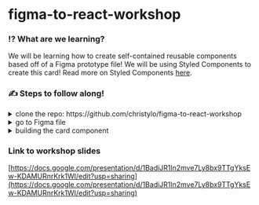 # figma-to-react-workshop

### ⁉️ What are we learning?
We will be learning how to create self-contained reusable components based off of a Figma prototype file!
We will be using Styled Components to create this card! Read more on Styled Components [here](https://styled-components.com/).

### ✍️ Steps to follow along!
<details>
  <summary>clone the repo: https://github.com/christylo/figma-to-react-workshop</summary>
  
  - `cd` into root directory
  - run `npm install` for already installed react app and styled components
  - run `npm start` to start the app
  - tip: if you ever get lost, the branches within the repo have code for each step of this workshop!
</details>
<details>
  <summary>go to Figma file</summary>
  
  - Figma file link: [https://www.figma.com/file/ZPYG635d4BFyQJI4nGDhHS/Figma-to-React-Workshop?node-id=0%3A1](https://www.figma.com/file/ZPYG635d4BFyQJI4nGDhHS/Figma-to-React-Workshop?node-id=0%3A1)
  - navigate to the Inspect tab for CSS code (on the upper right hand corner of the screen)
    * don’t rely on the CSS Figma generates
    * should not be taking the code used to generate the position of the component on the page
    * only use the CSS generated for styling the component like border radius, color, font etc.

</details>
<details>
  <summary>building the card component</summary>
  
  - Christy got lazy writing the steps in markdown so please refer to [this](https://nwplus.notion.site/Figma-React-88f78215946548b581eac5ccceeaa067) Notion page hehe 

</details>



### Link to workshop slides
[https://docs.google.com/presentation/d/1BadiJR1ln2mve7Ly8bx9TTgYksEw-KDAMURnrKrk1WI/edit?usp=sharing](https://docs.google.com/presentation/d/1BadiJR1ln2mve7Ly8bx9TTgYksEw-KDAMURnrKrk1WI/edit?usp=sharing)


